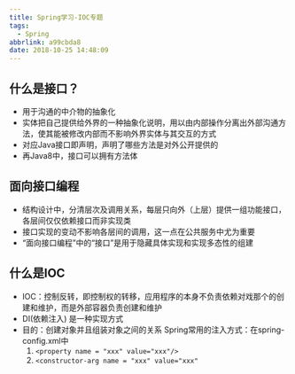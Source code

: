 ```yaml
---
title: Spring学习-IOC专题
tags:
  - Spring
abbrlink: a99cbda8
date: 2018-10-25 14:48:09
---
```

## 什么是接口？
- 用于沟通的中介物的抽象化
- 实体把自己提供给外界的一种抽象化说明，用以由内部操作分离出外部沟通方法，使其能被修改内部而不影响外界实体与其交互的方式
- 对应Java接口即声明，声明了哪些方法是对外公开提供的
- 再Java8中，接口可以拥有方法体

## 面向接口编程
- 结构设计中，分清层次及调用关系，每层只向外（上层）提供一组功能接口，各层间仅仅依赖接口而非实现类
- 接口实现的变动不影响各层间的调用，这一点在公共服务中尤为重要
- “面向接口编程”中的“接口”是用于隐藏具体实现和实现多态性的组建

## 什么是IOC
- IOC：控制反转，即控制权的转移，应用程序的本身不负责依赖对戏那个的创建和维护，而是外部容器负责创建和维护
- DI(依赖注入) 是一种实现方式
- 目的：创建对象并且组装对象之间的关系
Spring常用的注入方式：在spring-config.xml中
    1. `<property name = "xxx" value="xxx"/>`
    2. `<constructor-arg name = "xxx" value="xxx"`
